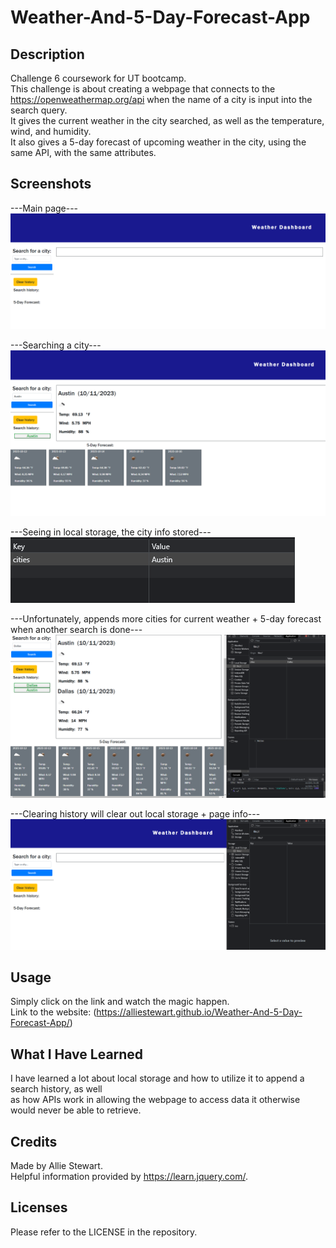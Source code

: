 # Weather-And-5-Day-Forecast-App

## Description
Challenge 6 coursework for UT bootcamp. <br />
This challenge is about creating a webpage that connects to the <br />
https://openweathermap.org/api when the name of a city is input into the search query. <br />
It gives the current weather in the city searched, as well as the temperature, wind, and humidity. <br />
It also gives a 5-day forecast of upcoming weather in the city, using the <br />
same API, with the same attributes. <br />

## Screenshots
---Main page--- <br />
![Alt text](assets/images/1main-page.png) <br />

---Searching a city--- <br />
![Alt text](assets/images/2searching-city.png) <br />

---Seeing in local storage, the city info stored--- <br />
![Alt text](assets/images/3stored-locally.png) <br />

---Unfortunately, appends more cities for current weather + 5-day forecast when another search is done--- <br />
![Alt text](assets/images/4unfortunately.png) <br />

---Clearing history will clear out local storage + page info--- <br />
![Alt text](assets/images/5clears-history-and-local-storage.png) <br />

## Usage
Simply click on the link and watch the magic happen. <br />
Link to the website: (https://alliestewart.github.io/Weather-And-5-Day-Forecast-App/)

## What I Have Learned
I have learned a lot about local storage and how to utilize it to append a search history, as well <br />
as how APIs work in allowing the webpage to access data it otherwise would never be able to retrieve. <br />

## Credits
Made by Allie Stewart. <br />
Helpful information provided by https://learn.jquery.com/.

## Licenses
Please refer to the LICENSE in the repository.
